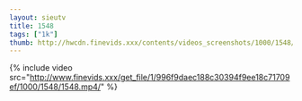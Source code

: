 ```yaml
--- 
layout: sieutv
title: 1548
tags: ["1k"]
thumb: http://hwcdn.finevids.xxx/contents/videos_screenshots/1000/1548/preview.mp4.jpg
---
```

{% include video src="http://www.finevids.xxx/get_file/1/996f9daec188c30394f9ee18c71709ef/1000/1548/1548.mp4/" %} 
